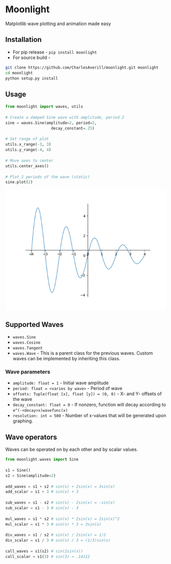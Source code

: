# Moonlight
Matplotlib wave plotting and animation made easy

## Installation
- For pip release - `pip install moonlight`
- For source build - 
```bash
git clone https://github.com/CharlesAverill/moonlight.git moonlight
cd moonlight
python setup.py install
```

## Usage
```python
from moonlight import waves, utils

# Create a damped Sine wave with amplitude, period 2
sine = waves.Sine(amplitude=2, period=2,
                    decay_constant=.25)

# Set range of plot
utils.x_range(-3, 3)
utils.y_range(-4, 4)

# Move axes to center
utils.center_axes()

# Plot 2 periods of the wave (static)
sine.plot(2)
```
![Resulting plot](media/readme_sine_wave.png)

## Supported Waves
- `waves.Sine`
- `waves.Cosine`
- `waves.Tangent`
- `waves.Wave` - This is a parent class for the 
previous waves. Custom waves can be implemented by
inheriting this class.

### Wave parameters
- `amplitude: float = 1` - Initial wave amplitude
- `period: float = <varies by wave>` - Period of wave
- `offsets: Tuple(float [x], float [y]) = (0, 0)` - X- and Y- offsets of the wave
- `decay_constant: float = 0` - If nonzero, function will decay according to `e^(-<decay>x)wavefunc(x)`
- `resolution: int = 500` - Number of x-values that will be generated upon graphing.

## Wave operators
Waves can be operated on by each other and by scalar values.
```python
from moonlight.waves import Sine

s1 = Sine()
s2 = Sine(amplitude=2)

add_waves = s1 + s2 # sin(x) + 2sin(x) = 3sin(x)
add_scalar = s1 + 3 # sin(x) + 3

sub_waves = s1 - s2 # sin(x) - 2sin(x) = -sin(x)
sub_scalar = s1 - 3 # sin(x) - 3

mul_waves = s1 * s2 # sin(x) * 2sin(x) = 2sin(x)^2
mul_scalar = s1 * 3 # sin(x) * 3 = 3sin(x)

div_waves = s1 / s2 # sin(x) / 2sin(x) = 1/2
div_scalar = s1 / 3 # sin(x) / 3 = (1/3)sin(x)

call_waves = s1(s2) # sin(2sin(x))
call_scalar = s1(3) # sin(3) ≈ .14112
```